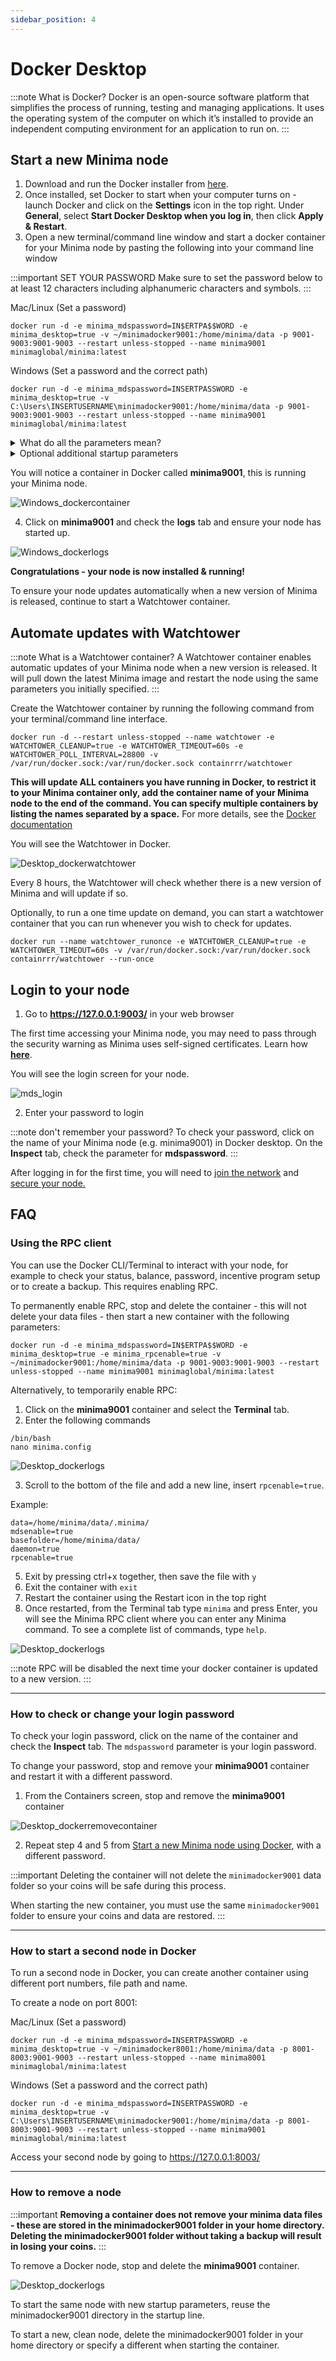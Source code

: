 ```yaml
---
sidebar_position: 4
---
```


# Docker Desktop

:::note What is Docker?
Docker is an open-source software platform that simplifies the process of running, testing and managing applications. 
It uses the operating system of the computer on which it’s installed to provide an independent computing environment for an application to run on.
::: 

## Start a new Minima node

<!-- ### Remove existing nodes

Before starting, stop any existing nodes you started manually by typing `quit` into the Terminal where the Minima logs are running. -->

1. Download and run the Docker installer from [here](https://docs.docker.com/desktop/).
2. Once installed, set Docker to start when your computer turns on - launch Docker and click on the **Settings** icon in the top right. Under **General**, select **Start Docker Desktop when you log in**, then click **Apply & Restart**.
3. Open a new terminal/command line window and start a docker container for your Minima node by pasting the following into your command line window

:::important SET YOUR PASSWORD
Make sure to set the password below to at least 12 characters including alphanumeric characters and symbols.
:::

Mac/Linux (Set a password)

```
docker run -d -e minima_mdspassword=IN$ERTPA$$WORD -e minima_desktop=true -v ~/minimadocker9001:/home/minima/data -p 9001-9003:9001-9003 --restart unless-stopped --name minima9001 minimaglobal/minima:latest
```

Windows (Set a password and the correct path)

```
docker run -d -e minima_mdspassword=INSERTPASSWORD -e minima_desktop=true -v C:\Users\INSERTUSERNAME\minimadocker9001:/home/minima/data -p 9001-9003:9001-9003 --restart unless-stopped --name minima9001 minimaglobal/minima:latest
```

<details><summary>What do all the parameters mean?</summary>
-d: daemon mode, Minima will run in the background <br/><br/>
-e minima_mdspassword=IN$ERTPA$$WORD : sets the password to login to your node.<br/><br/>
-e minima_desktop=true : sets your node type as a desktop node that does not receive incoming connections <br/><br/>
-v ~/minimadocker9001:/home/minima/data : creates a local folder called minimadocker9001 in your home directory and maps it to the /home/minima/data directory in Docker. The minimadocker9001 folder is where the Minima database and is also where your backups will be stored.<br/><br/>
-p 9001-9003:9001-9003 : the port number mapping from your desktop to the Docker container<br/><br/>
--restart unless-stopped : ensures your container automatically restarts unless you stop it<br/><br/>
--name minima9001 : sets the name of your Minima container to minima9001<br/><br/>
minimaglobal/minima:latest : specifies the Minima docker image<br/><br/>
</details>

<details><summary>Optional additional startup parameters</summary>

The following start up parameters can optionally be specified when starting your Docker node. 

To add/remove parameters after a node has been started, you must stop and remove your **minima9001** Docker container, then start it again, adding/removing the required parameters in front of **-v ~/minimadocker9001:/home/minima/data**.
As long as you use the same minimadocker8001 folder, your previous node will be preserved but will use different parameters.

#### General
- `-e minima_clean=true` : CAREFUL! Clears existing data, starts a new fresh node. All coins will be lost.<br/>
- `-e minima_host=ipaddress` : specify the host IP<br/>
- `-e minima_dbpassword=yourdbpassword` : Main Wallet / SQL AES password - MUST be specified on first launch. **CANNOT be changed later.** <br/>
- `-e minima_allowallip=true` : Allow all IPs for Maxima / Networking. Local IPs won't be allowed otherwise.<br/>
- `-e minima_archive=true` : Run an Archive node - store all archive data / the cascade to allow for resyncs from this node<br/>
- `-e minima_isclient=true` : Tells the P2P System that this node can't accept incoming connections<br/>
- `-e minima_server=true` : Use Server settings - this node can accept incoming connections<br/>
- `-e minima_desktop=true` : Use Desktop settings - this node can't accept incoming connections<br/>
- `-e minima_connect=ip:port` : Disable the automatic P2P system and create your own network by manually connecting to this list of host:port<br/>

#### MiniDapp System (mds)
- `-e minima_mdsenable=true/false` : enable the MiniDapp System (default port 9003). Enabled by default.<br/>
- `-e minima_mdspassword=yourmdspassword` : specify the mds login password <br/>

#### RPC
- `-e minima_rpcenable=true/false` : enable remote procedure call. Enabled by default.<br/>
- `-e minima_rpcssl=true` : use Self Signed SSL cert to run RPC<br/>
- `-e minima_rpcpassword=yourrpcpassword` : set Basic Auth password for RPC calls ( Use with SSL / stunnel ). Only secure if used with SSL.<br/>
- `-e minima_rpcclrf=true` : use CRLF at the end of the RPC headers (NodeJS)<br/>

#### Help
- `-e minima_showparams=true` : Show relevant startup params on launch<br/>
- `-e minima_help=true` : print help for the start up parameters

</details>

You will notice a container in Docker called **minima9001**, this is running your Minima node.

![Windows_dockercontainer](/img/runanode/docker_desktopcontainerwindows.png)

4. Click on **minima9001** and check the **logs** tab and ensure your node has started up.

![Windows_dockerlogs](/img/runanode/docker_desktoplogs.png)


**Congratulations - your node is now installed & running!**

To ensure your node updates automatically when a new version of Minima is released, continue to start a Watchtower container.

## Automate updates with Watchtower
:::note What is a Watchtower container?
A Watchtower container enables automatic updates of your Minima node when a new version is released. 
It will pull down the latest Minima image and restart the node using the same parameters you initially specified.
:::

Create the Watchtower container by running the following command from your terminal/command line interface.

```
docker run -d --restart unless-stopped --name watchtower -e WATCHTOWER_CLEANUP=true -e WATCHTOWER_TIMEOUT=60s -e WATCHTOWER_POLL_INTERVAL=28800 -v /var/run/docker.sock:/var/run/docker.sock containrrr/watchtower
```

**This will update ALL containers you have running in Docker, to restrict it to your Minima container only, add the container name of your Minima node to the end of the command. You can specify multiple containers by listing the names separated by a space.** For more details, see the [Docker documentation](https://containrrr.dev/watchtower/arguments/)

You will see the Watchtower in Docker.

![Desktop_dockerwatchtower](/img/runanode/docker_desktopwatchtowerwindows.png)

Every 8 hours, the Watchtower will check whether there is a new version of Minima and will update if so. 

Optionally, to run a one time update on demand, you can start a watchtower container that you can run whenever you wish to check for updates. 

```
docker run --name watchtower_runonce -e WATCHTOWER_CLEANUP=true -e WATCHTOWER_TIMEOUT=60s -v /var/run/docker.sock:/var/run/docker.sock containrrr/watchtower --run-once
```


## Login to your node

1. Go to **https://127.0.0.1:9003/** in your web browser

The first time accessing your Minima node, you may need to pass through the security warning as Minima uses self-signed certificates. Learn how [**here**](https://www.vultr.com/docs/how-to-bypass-the-https-warning-for-self-signed-ssl-tls-certificates/).

You will see the login screen for your node. 

![mds_login](/img/runanode/mds_login.png#width50)

2. Enter your password to login

:::note don't remember your password?
To check your password, click on the name of your Minima node (e.g. minima9001) in Docker desktop. On the **Inspect** tab, check the parameter for **mdspassword**.
:::

After logging in for the first time, you will need to [join the network](/docs/userguides/jointhenetwork) and [secure your node.](/docs/userguides/securefunds)


## FAQ 

### Using the RPC client

You can use the Docker CLI/Terminal to interact with your node, for example to check your status, balance, password, incentive program setup or to create a backup. This requires enabling RPC. 

To permanently enable RPC, stop and delete the container - this will not delete your data files - then start a new container with the following parameters:

```
docker run -d -e minima_mdspassword=IN$ERTPA$$WORD -e minima_desktop=true -e minima_rpcenable=true -v ~/minimadocker9001:/home/minima/data -p 9001-9003:9001-9003 --restart unless-stopped --name minima9001 minimaglobal/minima:latest
```

Alternatively, to temporarily enable RPC:


1. Click on the **minima9001** container and select the **Terminal** tab.
2. Enter the following commands

```
/bin/bash
nano minima.config
```
![Desktop_dockerlogs](/img/runanode/docker_desktopbinbash.png)

3. Scroll to the bottom of the file and add a new line, insert `rpcenable=true`. 

Example:
```
data=/home/minima/data/.minima/
mdsenable=true
basefolder=/home/minima/data/
daemon=true
rpcenable=true
```

5. Exit by pressing ctrl+x together, then save the file with `y`
7. Exit the container with `exit`
8. Restart the container using the Restart icon in the top right 
9. Once restarted, from the Terminal tab type `minima` and press Enter, you will see the Minima RPC client where you can enter any Minima command. To see a complete list of commands, type `help`.

![Desktop_dockerlogs](/img/runanode/docker_desktopterminal.png)

:::note 
RPC will be disabled the next time your docker container is updated to a new version.
:::


------

### How to check or change your login password

To check your login password, click on the name of the container and check the **Inspect** tab. The `mdspassword` parameter is your login password. 

To change your password, stop and remove your **minima9001** container and restart it with a different password. 

1. From the Containers screen, stop and remove the **minima9001** container

![Desktop_dockerremovecontainer](/img/runanode/docker_desktopremovecontainer.png)

2. Repeat step 4 and 5 from [Start a new Minima node using Docker](#start-a-new-minima-node), with a different password.  

:::important
Deleting the container will not delete the `minimadocker9001` data folder so your coins will be safe during this process.

When starting the new container, you must use the same `minimadocker9001` folder to ensure your coins and data are restored.
:::

------

### How to start a second node in Docker

To run a second node in Docker, you can create another container using different port numbers, file path and name. 

To create a node on port 8001:

Mac/Linux (Set a password)

```
docker run -d -e minima_mdspassword=INSERTPASSWORD -e minima_desktop=true -v ~/minimadocker8001:/home/minima/data -p 8001-8003:9001-9003 --restart unless-stopped --name minima8001 minimaglobal/minima:latest
```

Windows (Set a password and the correct path)

```
docker run -d -e minima_mdspassword=INSERTPASSWORD -e minima_desktop=true -v C:\Users\INSERTUSERNAME\minimadocker9001:/home/minima/data -p 8001-8003:9001-9003 --restart unless-stopped --name minima9001 minimaglobal/minima:latest
```

Access your second node by going to https://127.0.0.1:8003/


------

### How to remove a node

:::important
**Removing a container does not remove your minima data files - these are stored in the minimadocker9001 folder in your home directory. Deleting the minimadocker9001 folder without taking a backup will result in losing your coins.**
:::

To remove a Docker node, stop and delete the **minima9001** container.

![Desktop_dockerlogs](/img/runanode/docker_desktopremove.png)

To start the same node with new startup parameters, reuse the minimadocker9001 directory in the startup line.

To start a new, clean node, delete the minimadocker9001 folder in your home directory or specify a different when starting the container.